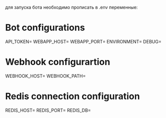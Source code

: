 для запуска бота необходимо прописать в .env переменные:
# Bot configurations
API_TOKEN=
WEBAPP_HOST=
WEBAPP_PORT=
ENVIRONMENT=
DEBUG=

# Webhook configurartion
WEBHOOK_HOST=
WEBHOOK_PATH=


# Redis connection configuration
REDIS_HOST=
REDIS_PORT=
REDIS_DB=